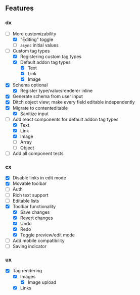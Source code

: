 ## Features

### dx

- [ ] More customizability
  - [x] "Editing" toggle
  - [ ] `async` initial values
- [ ] Custom tag types
  - [x] Registering custom tag types
  - [x] Default addon tag types
    - [x] Text
    - [x] Link
    - [x] Image
- [x] Schema optional
  - [x] Register type/value/renderer inline
- [x] Generate schema from user input
- [x] Ditch object view; make every field editable independently
- [x] Migrate to contenteditable
  - [x] Sanitize input
- [ ] Add react components for default addon tag types
  - [x] Text
  - [x] Link
  - [x] Image
  - [ ] Array
  - [ ] Object
- [ ] Add all component tests

### cx

- [x] Disable links in edit mode
- [x] Movable toolbar
- [ ] Auth
- [ ] Rich text support
- [ ] Editable lists
- [x] Toolbar functionality
  - [x] Save changes
  - [x] Revert changes
  - [x] Undo
  - [x] Redo
  - [x] Toggle preview/edit mode
- [ ] Add mobile compatibility
- [ ] Saving indicator

### ux

- [x] Tag rendering
  - [x] Images
    - [x] Image upload
  - [x] Links
